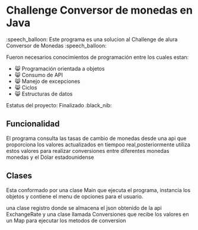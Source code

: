 <h1>Challenge Conversor de monedas en Java</h1>
<p>:speech_balloon: Este programa es una solucion al Challenge de alura Conversor de Monedas :speech_balloon:</p>
<p>Fueron necesarios conocimientos de programación entre los cuales estan: </p>

  - :smile_cat: Programación orientada a objetos
  - :smile_cat: Consumo de API
  - :smile_cat: Manejo de excepciones
  - :smile_cat: Ciclos
  - :smile_cat: Estructuras de datos

<p>Estatus del proyecto: Finalizado :black_nib:</p>

<h2>Funcionalidad</h2>
<p>El programa consulta las tasas de cambio de monedas desde una api que proporciona los valores actualizados en tiempoo real,posteriormente utiliza estos valores para realizar conversiones entre  diferentes monedas monedas y el Dólar estadounidense</p>
<h2>Clases</h2>
<p>Esta conformado por una clase Main que ejecuta el programa, instancia los objetos y contiene el menu de opciones para el usuario.</p>
<p>una clase registro donde se almacena el json obtenido de la api ExchangeRate y una clase llamada Conversiones que recibe los valores en un Map para ejecutar los metodos de conversion</p>
